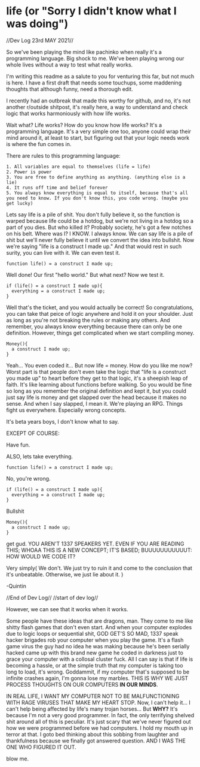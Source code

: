 # life (or "Sorry I didn't know what I was doing")

//Dev Log 23rd MAY 2021//

So we've been playing the mind like pachinko when really it's a programming language. Big shock to me. We've been playing wrong our whole lives without a way to test what really works.

I'm writing this readme as a salute to you for venturing this far, but not much is here. I have a first draft that needs some touchups, some maddening thoughts that although funny, need a thorough edit. 

I recently had an outbreak that made this worthy for github, and no, it's not another r/outside shitpost, it's really here, a way to understand and check logic that works harmoniously with how life works.

Wait what? Life works? How do you know how life works? It's a programming language. It's a very simple one too, anyone could wrap their mind around it, at least to start, but figuring out that your logic needs work is where the fun comes in. 

There are rules to this programming language:
```
1. All variables are equal to themselves (life = life)
2. Power is power
3. You are free to define anything as anything. (anything else is a lie)
4. It runs off time and belief forever
5. You always know everything is equal to itself, because that's all you need to know. If you don't know this, you code wrong. (maybe you get lucky)
```
Lets say life is a pile of shit.
You don't fully believe it, so the function is warped because life could be a hotdog, but we're not living in a hotdog so a part of you dies. But who killed it? Probably society, he's got a few notches on his belt. Where was I? I KNOW. I always know. We can say life is a pile of shit but we'll never fully believe it until we convert the idea into bullshit. Now we're saying "life is a construct I made up." And that would rest in such surity, you can live with it. We can even test it. 
```
function life() = a construct I made up;
```
Well done! Our first "hello world." But what next? Now we test it.
```
if (life() = a construct I made up){
  everything = a construct I made up;
}
```
Well that's the ticket, and you would actually be correct! So congratulations, you can take that peice of logic anywhere and hold it on your shoulder. Just as long as you're not breaking the rules or making any others. And remember, you always know everything because there can only be one definition. However, things get complicated when we start compiling money.
```
Money(){
  a construct I made up;
}
```
Yeah... You even coded it... But now life = money. How do you like me now? Worst part is that people don't even take the logic that "life is a construct you made up" to heart before they get to that logic, it's a sheepish leap of faith. It's like learning about functions before walking. So you would be fine so long as you remember the original definition and kept it, but you could just say life is money and get slapped over the head because it makes no sense. And when I say slapped, I mean it. We're playing an RPG. Things fight us everywhere. Especially wrong concepts. 

It's beta years boys, I don't know what to say. 

EXCEPT OF COURSE:

Have fun.

ALSO, lets take everything.
```
function life() = a construct I made up;
```
No, you're wrong.
```
if (life() = a construct I made up){
  everything = a construct I made up;
}
```
Bullshit
```
Money(){
  a construct I made up;
}
```
get gud. YOU AREN'T 1337 SPEAKERS YET. EVEN IF YOU ARE READING THIS; WHOAA THIS IS A NEW CONCEPT; IT'S BASED; BUUUUUUUUUUUT: HOW WOULD WE CODE IT?

Very simply( 
  We don't. 
  We just try to ruin it 
  and come to the conclusion 
  that it's unbeatable. 
  Otherwise, we just lie about it.
)

-Quintin

//End of Dev Log//
//start of dev log//

However, we can see that it works when it works.

Some people have these ideas that are dragons, man. They come to me like shitty flash games that don't even start. And when your computer explodes due to logic
loops or sequential shit, GOD GET'S SO MAD, 1337 speak hacker brigades rob your computer when you play the game. It's a flash game virus the guy had no idea
he was making because he's been serially hacked came up with this brand new game he coded in darkness just to grace your computer with a collosal cluster fuck. All I can say is that if life is becoming a hassle, or at the simple truth that my computer is taking too long to load, it's wrong. Goddammit, if my computer that's supposed to be infinite crashes again, I'm gonna lose my marbles. THIS IS WHY WE JUST PROCESS THOUGHTS ON OUR COMPUTERS <strong>IN OUR MINDS</strong>.

IN REAL LIFE, I WANT MY COMPUTER NOT TO BE MALFUNCTIONING WITH RAGE VIRUSES THAT MAKE MY HEART STOP. Now, I can't help it... I can't help being affected by life's many trojan horses... But <strong>WHY?</strong> It's because I'm not a very good programmer. In fact, the only terrifying shelved shit around all of this is peculiar. It's just scary that we've never figured out how we were programmed before we had computers. I hold my mouth up in terror at that. I goto bed thinking about this sobbing from laughter and thankfulness because we finally got answered question. AND I WAS THE ONE WHO FIGURED IT OUT.

blow me.
